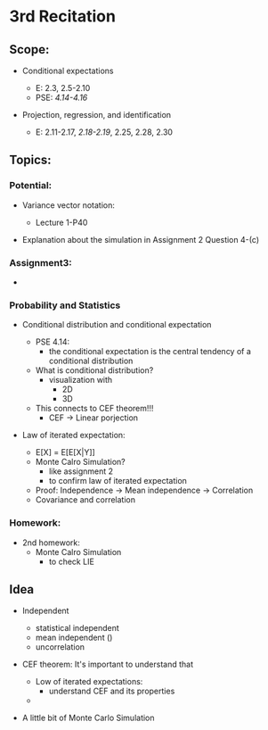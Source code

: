 # 3rd Recitation
## Scope:
+ Conditional expectations
	* E: 2.3, 2.5-2.10
	* PSE: *4.14-4.16*

+ Projection, regression, and identification
	* E: 2.11-2.17, *2.18-2.19*, 2.25, 2.28, 2.30



## Topics:

### Potential:
+ Variance vector notation:
	* Lecture 1-P40

+ Explanation about the simulation in Assignment 2 Question 4-(c)

### Assignment3:
+ 




### Probability and Statistics

+ Conditional distribution and conditional expectation
	* PSE 4.14:
		- the conditional expectation is the central tendency of a conditional distribution
	* What is conditional distribution?
		- visualization with 
			+ 2D
			+ 3D
	* This connects to CEF theorem!!!
		- CEF -> Linear porjection 


+ Law of iterated expectation: 
	* E[X] = E[E[X|Y]]
	* Monte Calro Simulation?
		- like assignment 2
		- to confirm law of iterated expectation
	* Proof: Independence -> Mean independence -> Correlation
	* Covariance and correlation
		



### Homework:
+ 2nd homework: 
	* Monte Calro Simulation 
		- to check LIE


## Idea
+ Independent 
	* statistical independent
	* mean independent ()
	* uncorrelation

+ CEF theorem: It's important to understand that 
	* Low of iterated expectations: 
		- understand CEF and its properties 
	* 

+ A little bit of Monte Carlo Simulation







